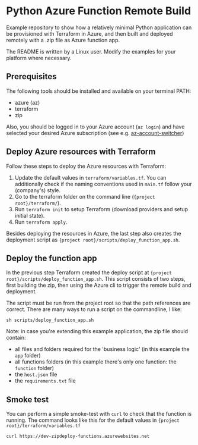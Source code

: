 # Python Azure Function Remote Build
Example repository to show how a relatively minimal Python application can be provisioned with Terraform in Azure, and 
then built and deployed remotely with a .zip file as Azure function app.

The README is written by a Linux user. Modify the examples for your platform where necessary.

## Prerequisites
The following tools should be installed and available on your terminal PATH:
- azure (az)
- terraform
- zip

Also, you should be logged in to your Azure account (`az login`) and have selected your desired Azure subscription
(see e.g. [az-account-switcher](https://github.com/abij/az-account-switcher))

## Deploy Azure resources with Terraform
Follow these steps to deploy the Azure resources with Terraform:
1. Update the default values in `terraform/variables.tf`. You can additionally check if the naming conventions used in
`main.tf` follow your (company's) style.
2. Go to the terraform folder on the command line (`{project root}/terraform/`).
3. Run `terraform init` to setup Terraform (download providers and setup initial state).
4. Run `terraform apply`.

Besides deploying the resources in Azure, the last step also creates the deployment script as
`{project root}/scripts/deploy_function_app.sh`.  

## Deploy the function app
In the previous step Terraform created the deploy script at `{project root}/scripts/deploy_function_app.sh`.
This script consists of two steps, first building the zip, then using the Azure cli to trigger the remote build
and deployment.

The script must be run from the project root so that the path references are correct. There are many ways to run a
script on the commandline, I like:
```shell
sh scripts/deploy_function_app.sh
```

Note: in case you're extending this example application, the zip file should contain:
- all files and folders required for the 'business logic' (in this example the `app` folder)
- all functions folders (in this example there's only one function: the `function` folder)
- the `host.json` file
- the `requirements.txt` file

## Smoke test
You can perform a simple smoke-test with `curl` to check that the function is running. The command looks like this for the default values in `{project root}/terraform/variables.tf` 
```shell
curl https://dev-zipdeploy-functions.azurewebsites.net
```